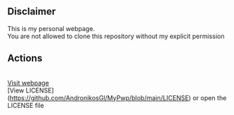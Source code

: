 ## Disclaimer
This is my personal webpage.<br>You are not allowed to clone this repository without my explicit permission

## Actions
<br>[Visit webpage](https://andronikos.dev)
<br>[View LICENSE] (https://github.com/AndronikosGl/MyPwp/blob/main/LICENSE) or open the LICENSE file
